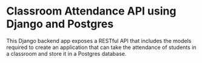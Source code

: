 # Classroom Attendance API using Django and Postgres

This Django backend app exposes a RESTful API that includes the models required to create an application that can take the attendance of students in a classroom and store it in a Postgres database.
